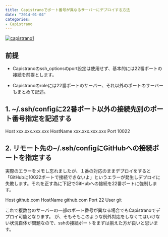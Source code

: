 ```yaml
---
title: Capistranoでポート番号が異なるサーバーにデプロイする方法
date: "2014-01-04"
categories: 
- Capistrano
---
```


[![capistrano1](https://hypermkt-blog.lolipop.io/wp-content/uploads/2014/01/capistrano1-e1388846470181-300x89.png)](https://hypermkt-blog.lolipop.io/wp-content/uploads/2014/01/capistrano1-e1388846470181.png)


## 前提



*  Capistranoのssh_optionsのport設定は使用せず、基本的には22番ポートの接続を前提とします。


*  Capistranoのroleには22番ポートのサーバー、それ以外のポートのサーバーもまとめて記述。


## 1. ~/.ssh/configに22番ポート以外の接続先別のポート番号指定を記述する



Host xxx.xxx.xxx.xxx
  HostName xxx.xxx.xxx.xxx
  Port 10022


## 2. リモート先の~/.ssh/configにGitHubへの接続ポートを指定する


実際のエラーをメモし忘れましたが、１番の対応のままデプロイをすると「GitHubに10022ポートで接続できないよ」というエラーが発生しデプロイに失敗します。それを正す為に下記でGitHubへの接続を22番ポートに強制します。


Host github.com
  HostName github.com
  Port 22
  User git

これで複数台のサーバーの一部のポート番号が異なる場合でもCapistranoでデプロイ可能となります。
が、そもそもこのような例外対応をしなくてはいけない状況自体が問題なので、sshの接続ポートをまずは揃えた方が良いと思います。